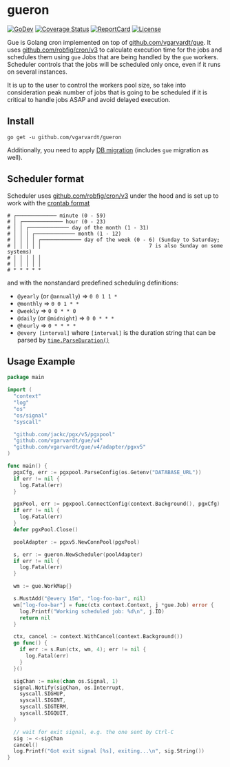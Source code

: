 # gueron

[![GoDev](https://img.shields.io/static/v1?label=godev&message=reference&color=00add8)](https://pkg.go.dev/github.com/vgarvardt/gueron)
[![Coverage Status](https://codecov.io/gh/vgarvardt/gueron/branch/master/graph/badge.svg)](https://codecov.io/gh/vgarvardt/gueron)
[![ReportCard](https://goreportcard.com/badge/github.com/vgarvardt/gueron)](https://goreportcard.com/report/github.com/vgarvardt/gueron)
[![License](https://img.shields.io/npm/l/express.svg)](http://opensource.org/licenses/MIT)

Gue is Golang cron implemented on top of [github.com/vgarvardt/gue]. It uses [github.com/robfig/cron/v3] to calculate
execution time for the jobs and schedules them using `gue` Jobs that are being handled by the `gue` workers. Scheduler
controls that the jobs will be scheduled only once, even if it runs on several instances.

It is up to the user to control the workers pool size, so take into consideration peak number of jobs that is going to
be scheduled if it is critical to handle jobs ASAP and avoid delayed execution.

## Install

```shell
go get -u github.com/vgarvardt/gueron
```

Additionally, you need to apply [DB migration](./schema.sql) (includes `gue` migration as well).

## Scheduler format

Scheduler uses [github.com/robfig/cron/v3] under the hood and is set up to work with the [crontab format]

```text
# ┌───────────── minute (0 - 59)
# │ ┌───────────── hour (0 - 23)
# │ │ ┌───────────── day of the month (1 - 31)
# │ │ │ ┌───────────── month (1 - 12)
# │ │ │ │ ┌───────────── day of the week (0 - 6) (Sunday to Saturday;
# │ │ │ │ │                                   7 is also Sunday on some systems)
# │ │ │ │ │
# │ │ │ │ │
# * * * * *
```

and with the nonstandard predefined scheduling definitions:

- `@yearly` (or `@annually`) => `0 0 1 1 *`
- `@monthly` => `0 0 1 * *`
- `@weekly` => `0 0 * * 0`
- `@daily` (or `@midnight`) => `0 0 * * *`
- `@hourly` => `0 * * * *`
- `@every [interval]` where `[interval]` is the duration string that can be parsed by [`time.ParseDuration()`]

## Usage Example

```go
package main

import (
  "context"
  "log"
  "os"
  "os/signal"
  "syscall"

  "github.com/jackc/pgx/v5/pgxpool"
  "github.com/vgarvardt/gue/v4"
  "github.com/vgarvardt/gue/v4/adapter/pgxv5"
)

func main() {
  pgxCfg, err := pgxpool.ParseConfig(os.Getenv("DATABASE_URL"))
  if err != nil {
    log.Fatal(err)
  }

  pgxPool, err := pgxpool.ConnectConfig(context.Background(), pgxCfg)
  if err != nil {
    log.Fatal(err)
  }
  defer pgxPool.Close()

  poolAdapter := pgxv5.NewConnPool(pgxPool)

  s, err := gueron.NewScheduler(poolAdapter)
  if err != nil {
    log.Fatal(err)
  }

  wm := gue.WorkMap{}

  s.MustAdd("@every 15m", "log-foo-bar", nil)
  wm["log-foo-bar"] = func(ctx context.Context, j *gue.Job) error {
    log.Printf("Working scheduled job: %d\n", j.ID)
    return nil
  }

  ctx, cancel := context.WithCancel(context.Background())
  go func() {
    if err := s.Run(ctx, wm, 4); err != nil {
      log.Fatal(err)
    }
  }()

  sigChan := make(chan os.Signal, 1)
  signal.Notify(sigChan, os.Interrupt,
    syscall.SIGHUP,
    syscall.SIGINT,
    syscall.SIGTERM,
    syscall.SIGQUIT,
  )

  // wait for exit signal, e.g. the one sent by Ctrl-C
  sig := <-sigChan
  cancel()
  log.Printf("Got exit signal [%s], exiting...\n", sig.String())
}
```

<!-- @formatter:off -->
[github.com/vgarvardt/gue]: https://github.com/vgarvardt/gue
[github.com/robfig/cron/v3]: https://github.com/robfig/cron
[crontab format]: https://en.wikipedia.org/wiki/Cron
[`time.ParseDuration()`]: https://pkg.go.dev/time#ParseDuration
